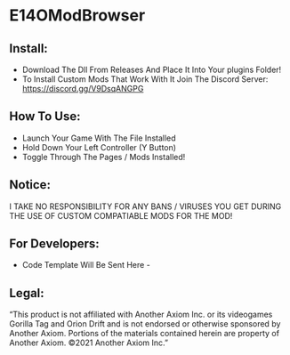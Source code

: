 # E14OModBrowser

## Install:
- Download The Dll From Releases And Place It Into Your plugins Folder!
- To Install Custom Mods That Work With It Join The Discord Server: https://discord.gg/V9DsqANGPG

## How To Use:
- Launch Your Game With The File Installed
- Hold Down Your Left Controller (Y Button)
- Toggle Through The Pages / Mods Installed!

## Notice:
I TAKE NO RESPONSIBILITY FOR ANY BANS / VIRUSES YOU GET DURING THE USE OF CUSTOM COMPATIABLE MODS FOR THE MOD!

## For Developers:
- Code Template Will Be Sent Here -

## Legal:
“This product is not affiliated with Another Axiom Inc. or its videogames Gorilla Tag and Orion Drift and is not endorsed or otherwise sponsored by Another Axiom. Portions of the materials contained herein are property of Another Axiom. ©2021 Another Axiom Inc.”
